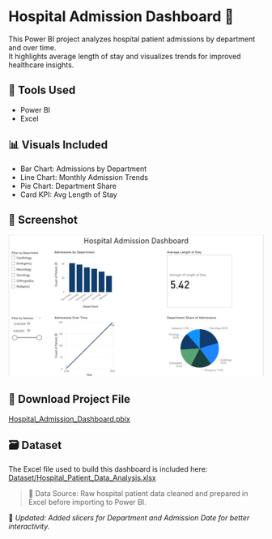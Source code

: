 # Hospital Admission Dashboard 🏥

This Power BI project analyzes hospital patient admissions by department and over time.  
It highlights average length of stay and visualizes trends for improved healthcare insights.

## 🔧 Tools Used
- Power BI
- Excel

## 📊 Visuals Included
- Bar Chart: Admissions by Department
- Line Chart: Monthly Admission Trends
- Pie Chart: Department Share
- Card KPI: Avg Length of Stay

## 📸 Screenshot
![Dashboard](screenshots/Dashboard.png)

## 📁 Download Project File
[Hospital_Admission_Dashboard.pbix](Hospital_Admission_Dashboard.pbix)

## 🗃️ Dataset

The Excel file used to build this dashboard is included here:  
[Dataset/Hospital_Patient_Data_Analysis.xlsx](Dataset/Hospital_Patient_Data_Analysis.xlsx)

> 📂 Data Source: Raw hospital patient data cleaned and prepared in Excel before importing to Power BI.

📌 *Updated: Added slicers for Department and Admission Date for better interactivity.*



